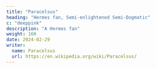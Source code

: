 ```yaml
---
title: "Paracelsus"
heading: "Hermes fan, Semi-enlightened Semi-Dogmatic"
c: "deeppink"
description: "A Hermes fan"
weight: 160
date: 2024-02-29
writer:
  name: Paracelsus
  url: https://en.wikipedia.org/wiki/Paracelsus/
---
```


